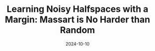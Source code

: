 ---
title: 'Learning Noisy Halfspaces with a Margin: Massart is No Harder than Random'
date: '2024-10-10'
draft: false
publishDate: '2024-10-12T19:47:11.824636Z'
authors:
- Gautam Chandrasekaran
- Vasilis Kontonis
- admin
- Kevin Tian
publication_types:
- 'article'
abstract: ''
featured: false
publication: 'NeurIPS 2024, to appear'
url_pdf: ''
links:
# - name: URL
#   url: ''
---